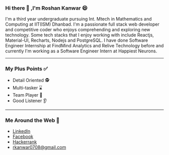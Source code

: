 ### Hi there 👋 ,I'm Roshan Kanwar 😄

I'm a third year undergraduate pursuing Int. Mtech in Mathematics and Computing at IIT(ISM) Dhanbad. I'm a passionate full stack web developer and competitive coder who enjoys comprehending and exploring new technology. Some tech stacks that I enjoy working with include Reactjs, Material-UI, Recharts, Nodejs and PostgreSQL. I have done Software Engineer Internship at FindMind Analytics and Relive Technology before and currently I'm working as a Software Engineer Intern at Happiest Neurons.

***

### My Plus Points ✅

+ Detail Oriented 🕵 
+ Multi-tasker ⌛ 
+ Team Player 🤝
+ Good Listener 👂

***

### Me Around the Web 📱

* [LinkedIn](https://www.linkedin.com/in/roshan0708/)
* [Facebook](https://www.facebook.com/roshan.kanwar.9)
* [Hackerrank](https://www.hackerrank.com/roshan_0708)
* rkanwar0708@gmail.com



